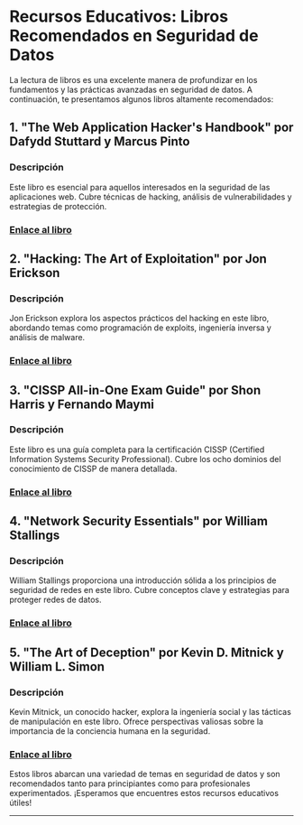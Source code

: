 # Recursos Educativos: Libros Recomendados en Seguridad de Datos

La lectura de libros es una excelente manera de profundizar en los fundamentos y las prácticas avanzadas en seguridad de datos. A continuación, te presentamos algunos libros altamente recomendados:

## 1. "The Web Application Hacker's Handbook" por Dafydd Stuttard y Marcus Pinto

### Descripción
Este libro es esencial para aquellos interesados en la seguridad de las aplicaciones web. Cubre técnicas de hacking, análisis de vulnerabilidades y estrategias de protección.

### [Enlace al libro](https://www.amazon.com/Web-Application-Hackers-Handbook-Exploiting/dp/1119143847)

## 2. "Hacking: The Art of Exploitation" por Jon Erickson

### Descripción
Jon Erickson explora los aspectos prácticos del hacking en este libro, abordando temas como programación de exploits, ingeniería inversa y análisis de malware.

### [Enlace al libro](https://www.amazon.com/Hacking-Art-Exploitation-Jon-Erickson/dp/1593271441)

## 3. "CISSP All-in-One Exam Guide" por Shon Harris y Fernando Maymi

### Descripción
Este libro es una guía completa para la certificación CISSP (Certified Information Systems Security Professional). Cubre los ocho dominios del conocimiento de CISSP de manera detallada.

### [Enlace al libro](https://www.amazon.com/CISSP-All-One-Exam-Guide/dp/1260142655)

## 4. "Network Security Essentials" por William Stallings

### Descripción
William Stallings proporciona una introducción sólida a los principios de seguridad de redes en este libro. Cubre conceptos clave y estrategias para proteger redes de datos.

### [Enlace al libro](https://www.amazon.com/Network-Security-Essentials-Applications-Stallings/dp/0136108059)

## 5. "The Art of Deception" por Kevin D. Mitnick y William L. Simon

### Descripción
Kevin Mitnick, un conocido hacker, explora la ingeniería social y las tácticas de manipulación en este libro. Ofrece perspectivas valiosas sobre la importancia de la conciencia humana en la seguridad.

### [Enlace al libro](https://www.amazon.com/Art-Deception-Controlling-Element-Security/dp/076454280X)

Estos libros abarcan una variedad de temas en seguridad de datos y son recomendados tanto para principiantes como para profesionales experimentados. ¡Esperamos que encuentres estos recursos educativos útiles!

---

